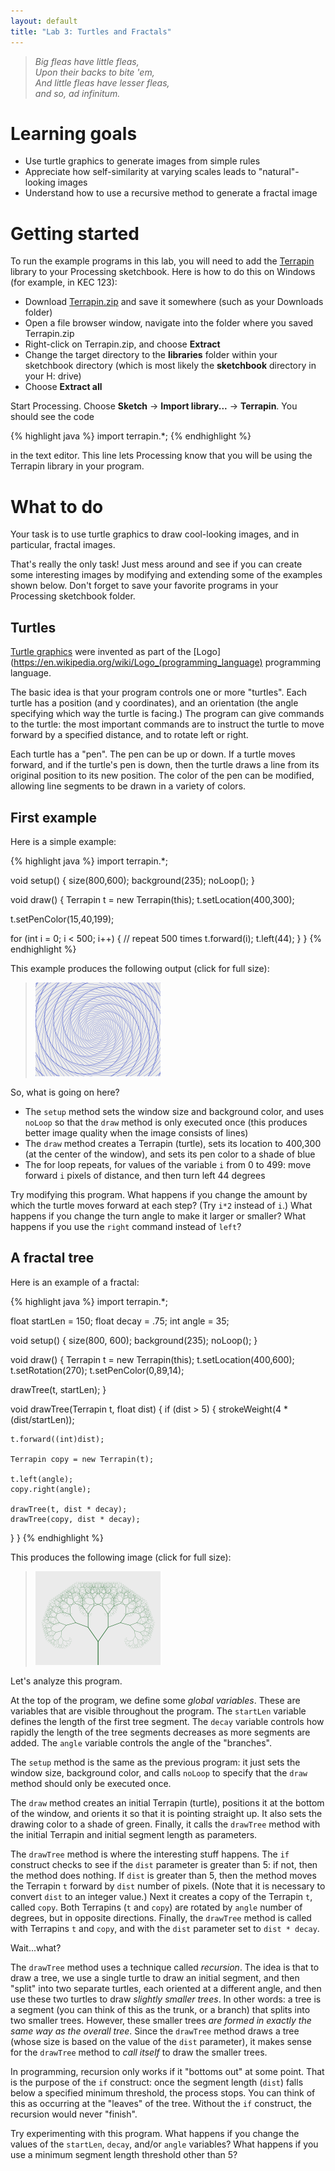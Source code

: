 ```yaml
---
layout: default
title: "Lab 3: Turtles and Fractals"
---
```


> *Big fleas have little fleas,*<br>*Upon their backs to bite 'em,*<br>*And little fleas have lesser fleas,*<br>*and so, ad infinitum.*

# Learning goals

* Use turtle graphics to generate images from simple rules
* Appreciate how self-similarity at varying scales leads to "natural"-looking images
* Understand how to use a recursive method to generate a fractal image

# Getting started

To run the example programs in this lab, you will need to add the [Terrapin](http://terrapin.sourceforge.net/) library to your Processing sketchbook.  Here is how to do this on Windows (for example, in KEC 123):

* Download [Terrapin.zip](../media/Terrapin.zip) and save it somewhere (such as your Downloads folder)
* Open a file browser window, navigate into the folder where you saved Terrapin.zip
* Right-click on Terrapin.zip, and choose **Extract**
* Change the target directory to the **libraries** folder within your sketchbook directory (which is most likely the **sketchbook** directory in your H: drive)
* Choose **Extract all**

Start Processing.  Choose **Sketch** &rarr; **Import library...** &rarr; **Terrapin**.  You should see the code

{% highlight java %}
import terrapin.*;
{% endhighlight %}

in the text editor.  This line lets Processing know that you will be using the Terrapin library in your program.

# What to do

Your task is to use turtle graphics to draw cool-looking images, and in particular, fractal images.

That's really the only task!  Just mess around and see if you can create some interesting images by modifying and extending some of the examples shown below.  Don't forget to save your favorite programs in your Processing sketchbook folder.

## Turtles

[Turtle graphics](https://en.wikipedia.org/wiki/Turtle_graphics) were invented as part of the [Logo](https://en.wikipedia.org/wiki/Logo_(programming_language) programming language.

The basic idea is that your program controls one or more "turtles".  Each turtle has a position (and y coordinates), and an orientation (the angle specifying which way the turtle is facing.)  The program can give commands to the turtle: the most important commands are to instruct the turtle to move forward by a specified distance, and to rotate left or right.

Each turtle has a "pen".  The pen can be up or down.  If a turtle moves forward, and if the turtle's pen is down, then the turtle draws a line from its original position to its new position.  The color of the pen can be modified, allowing line segments to be drawn in a variety of colors.

## First example

Here is a simple example:

{% highlight java %}
import terrapin.*;

void setup() {
  size(800,600);
  background(235);
  noLoop();
}

void draw() {
  Terrapin t = new Terrapin(this);
  t.setLocation(400,300);
  
  t.setPenColor(15,40,199);
  
  for (int i = 0; i < 500; i++) { // repeat 500 times
    t.forward(i);
    t.left(44);
  }
}
{% endhighlight %}

This example produces the following output (click for full size):

> <a href="img/spiral.png"><img style="width: 200px; height: 150px;" alt="Spiral" src="img/spiral.png"></a>

So, what is going on here?

* The `setup` method sets the window size and background color, and uses `noLoop` so that the `draw` method is only executed once (this produces better image quality when the image consists of lines)
* The `draw` method creates a Terrapin (turtle), sets its location to 400,300 (at the center of the window), and sets its pen color to a shade of blue
* The for loop repeats, for values of the variable `i` from 0 to 499: move forward `i` pixels of distance, and then turn left 44 degrees

Try modifying this program.  What happens if you change the amount by which the turtle moves forward at each step?  (Try `i*2` instead of `i`.)  What happens if you change the turn angle to make it larger or smaller?  What happens if you use the `right` command instead of `left`?

## A fractal tree

Here is an example of a fractal:

{% highlight java %}
import terrapin.*;

float startLen = 150;
float decay = .75;
int angle = 35;

void setup() {
  size(800, 600);
  background(235);
  noLoop();
}

void draw() {
  Terrapin t = new Terrapin(this);
  t.setLocation(400,600);
  t.setRotation(270);
  t.setPenColor(0,89,14);
  
  drawTree(t, startLen);
}

void drawTree(Terrapin t, float dist) {
  if (dist > 5) {
    strokeWeight(4 * (dist/startLen));
    
    t.forward((int)dist);
    
    Terrapin copy = new Terrapin(t);
    
    t.left(angle);
    copy.right(angle);
    
    drawTree(t, dist * decay);
    drawTree(copy, dist * decay);
  }
}
{% endhighlight %}

This produces the following image (click for full size):

> <a href="img/fractaltree.png"><img style="width: 200px; height: 150px;" alt="Spiral" src="img/fractaltree.png"></a>

Let's analyze this program.

At the top of the program, we define some _global variables_.  These are variables that are visible throughout the program.  The `startLen` variable defines the length of the first tree segment.  The `decay` variable controls how rapidly the length of the tree segments decreases as more segments are added.  The `angle` variable controls the angle of the "branches".

The `setup` method is the same as the previous program: it just sets the window size, background color, and calls `noLoop` to specify that the `draw` method should only be executed once.

The `draw` method creates an initial Terrapin (turtle), positions it at the bottom of the window, and orients it so that it is pointing straight up.  It also sets the drawing color to a shade of green.  Finally, it calls the `drawTree` method with the initial Terrapin and initial segment length as parameters.

The `drawTree` method is where the interesting stuff happens.  The `if` construct checks to see if the `dist` parameter is greater than 5: if not, then the method does nothing.  If `dist` is greater than 5, then the method moves the Terrapin `t` forward by `dist` number of pixels.  (Note that it is necessary to convert `dist` to an integer value.)  Next it creates a copy of the Terrapin `t`, called `copy`.  Both Terrapins (`t` and `copy`) are rotated by `angle` number of degrees, but in opposite directions.  Finally, the `drawTree` method is called with Terrapins `t` and `copy`, and with the `dist` parameter set to `dist * decay`.

Wait...what?

The `drawTree` method uses a technique called _recursion_.  The idea is that to draw a tree, we use a single turtle to draw an initial segment, and then "split" into two separate turtles, each oriented at a different angle, and then use these two turtles to draw *slightly smaller trees*.  In other words: a tree is a segment (you can think of this as the trunk, or a branch) that splits into two smaller trees.  However, these smaller trees _are formed in exactly the same way as the overall tree_.  Since the `drawTree` method draws a tree (whose size is based on the value of the `dist` parameter), it makes sense for the `drawTree` method to _call itself_ to draw the smaller trees.

In programming, recursion only works if it "bottoms out" at some point.  That is the purpose of the `if` construct: once the segment length (`dist`) falls below a specified minimum threshold, the process stops.  You can think of this as occurring at the "leaves" of the tree.  Without the `if` construct, the recursion would never "finish".

Try experimenting with this program.  What happens if you change the values of the `startLen`, `decay`, and/or `angle` variables?  What happens if you use a minimum segment length threshold other than 5?
